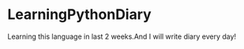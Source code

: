 LearningPythonDiary
===================

Learning this language in last 2 weeks.And I will write diary every day! 